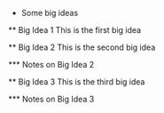 * Some big ideas

** Big Idea 1
This is the first big idea

** Big Idea 2
This is the second big idea

*** Notes on Big Idea 2

** Big Idea 3
This is the third big idea

*** Notes on Big Idea 3